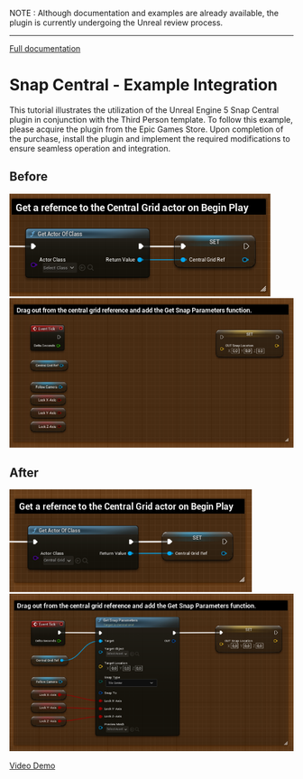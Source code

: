 NOTE : Although documentation and examples are already available, the plugin is currently undergoing the Unreal review process.

---

[Full documentation](https://carboniq-dev.github.io/docs/)

# Snap Central - Example Integration

This tutorial illustrates the utilization of the Unreal Engine 5 Snap Central plugin in conjunction with the Third Person template. To follow this example, please acquire the plugin from the Epic Games Store. Upon completion of the purchase, install the plugin and implement the required modifications to ensure seamless operation and integration.

## Before

![alt text](./SnapCentralExample/Resources/central-grid-reference.PNG)
![alt text](./SnapCentralExample/Resources/get-snap-parameters.PNG)

## After

![alt text](./SnapCentralExample/Resources/central-grid-reference-impl.PNG)
![alt text](./SnapCentralExample/Resources/get-snap-parameters-impl.PNG)

[Video Demo](https://www.youtube.com/watch?v=WuYTlhWh9xs/)
